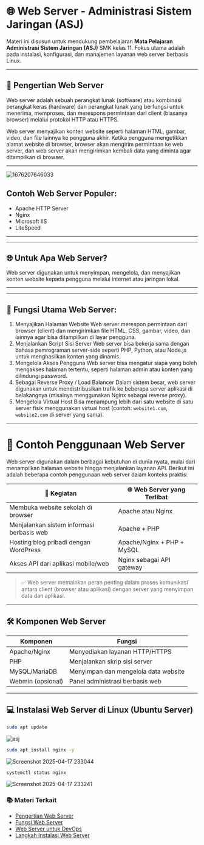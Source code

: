 # 🌐 Web Server - Administrasi Sistem Jaringan (ASJ)

Materi ini disusun untuk mendukung pembelajaran **Mata Pelajaran Administrasi Sistem Jaringan (ASJ)** SMK kelas 11. Fokus utama adalah pada instalasi, konfigurasi, dan manajemen layanan web server berbasis Linux.

---

## 📘 Pengertian Web Server

Web server adalah sebuah perangkat lunak (software) atau kombinasi perangkat keras (hardware) dan perangkat lunak yang berfungsi untuk menerima, memproses, dan merespons permintaan dari client (biasanya browser) melalui protokol HTTP atau HTTPS.

Web server menyajikan konten website seperti halaman HTML, gambar, video, dan file lainnya ke pengguna akhir. Ketika pengguna mengetikkan alamat website di browser, browser akan mengirim permintaan ke web server, dan web server akan mengirimkan kembali data yang diminta agar ditampilkan di browser.

---

![1676207646033](https://github.com/user-attachments/assets/83f9ca52-2aba-4ff1-92f4-ecfe7f49676e)

## Contoh Web Server Populer:

- Apache HTTP Server
- Nginx
- Microsoft IIS
- LiteSpeed

---
---

## 🌐 Untuk Apa Web Server?

Web server digunakan untuk menyimpan, mengelola, dan menyajikan konten website kepada pengguna melalui internet atau jaringan lokal.

---
---

## 📌 Fungsi Utama Web Server:

1. Menyajikan Halaman Website
   Web server merespon permintaan dari browser (client) dan mengirimkan file HTML, CSS, gambar, video, dan lainnya agar bisa ditampilkan di layar pengguna.
2. Menjalankan Script Sisi Server
   Web server bisa bekerja sama dengan bahasa pemrograman server-side seperti PHP, Python, atau Node.js untuk menghasilkan konten yang dinamis.
3. Mengelola Akses Pengguna
   Web server bisa mengatur siapa yang boleh mengakses halaman tertentu, seperti halaman admin atau konten yang dilindungi password.
4. Sebagai Reverse Proxy / Load Balancer
   Dalam sistem besar, web server digunakan untuk mendistribusikan trafik ke beberapa server aplikasi di belakangnya (misalnya menggunakan Nginx sebagai reverse proxy).
5. Mengelola Virtual Host
   Bisa menampung lebih dari satu website di satu server fisik menggunakan virtual host (contoh:
   `website1.com`, `website2.com` di server yang sama).
---

# 🎯 Contoh Penggunaan Web Server

Web server digunakan dalam berbagai kebutuhan di dunia nyata, mulai dari menampilkan halaman website hingga menjalankan layanan API. Berikut ini adalah beberapa contoh penggunaan web server dalam konteks praktis:

| 💼 Kegiatan                                      | 🌐 Web Server yang Terlibat            |
|--------------------------------------------------|----------------------------------------|
| Membuka website sekolah di browser               | Apache atau Nginx                      |
| Menjalankan sistem informasi berbasis web        | Apache + PHP                           |
| Hosting blog pribadi dengan WordPress            | Apache/Nginx + PHP + MySQL             |
| Akses API dari aplikasi mobile/web               | Nginx sebagai API gateway              |

> ✅ Web server memainkan peran penting dalam proses komunikasi antara client (browser atau aplikasi) dengan server yang menyimpan data dan aplikasi.

---

## 🛠️ Komponen Web Server

| Komponen        | Fungsi                                      |
|----------------|----------------------------------------------|
| Apache/Nginx    | Menyediakan layanan HTTP/HTTPS              |
| PHP             | Menjalankan skrip sisi server               |
| MySQL/MariaDB   | Menyimpan dan mengelola data website        |
| Webmin (opsional)| Panel administrasi berbasis web            |

---

## 💻 Instalasi Web Server di Linux (Ubuntu Server)

```bash
sudo apt update
```
![asj](https://github.com/user-attachments/assets/3f4e5f8b-11c9-4e7b-8328-036ec2801e1a)

```bash
sudo apt install nginx -y
```
![Screenshot 2025-04-17 233044](https://github.com/user-attachments/assets/d8ef49f7-11c4-456a-b700-5b02d0c90775)

```bash
systemctl status nginx 
```
![Screenshot 2025-04-17 233241](https://github.com/user-attachments/assets/9d51c599-81bf-4d9d-ac2e-582a004d898c)



### 📚 Materi Terkait

- [Pengertian Web Server](./pengertian-web-server.md)
- [Fungsi Web Server](./fungsi-web-server.md)
- [Web Server untuk DevOps](./devops-web-server.md)
- [Langkah Instalasi Web Server](./praktikum-install-apache.md)
